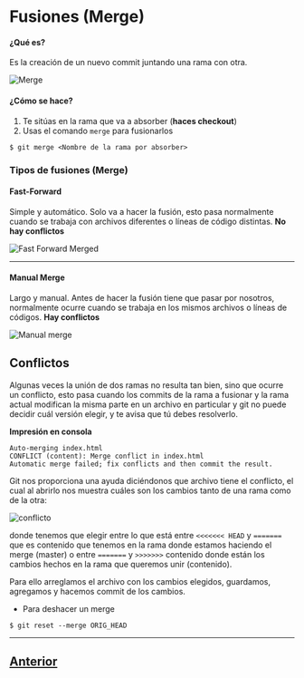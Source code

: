 # Fusiones (Merge)
#### ¿Qué es?
Es la creación de un nuevo commit juntando una rama con otra.

![Merge](Images/merge.png)

#### ¿Cómo se hace?

1. Te sitúas en la rama que va a absorber (**haces checkout**)
2. Usas el comando `merge` para fusionarlos

`$ git merge <Nombre de la rama por absorber>`

### Tipos de fusiones (Merge)

#### **Fast-Forward**

Simple y automático. Solo va a hacer la fusión, esto pasa normalmente cuando se trabaja con archivos diferentes o líneas de código distintas. **No hay conflictos**

![Fast Forward Merged](Images/fastforward.png)

***

#### **Manual Merge**
Largo y manual. Antes de hacer la fusión tiene que pasar por nosotros, normalmente ocurre cuando se trabaja en los mismos archivos o líneas de códigos. **Hay conflictos**

![Manual merge](Images/3way.png)

## Conflictos

Algunas veces la unión de dos ramas no resulta tan bien, sino que ocurre un conflicto, esto pasa cuando los commits de la rama a fusionar y la rama actual modifican la misma parte en un archivo en particular y git no puede decidir cuál versión elegir, y te avisa que tú debes resolverlo.

**Impresión en consola**

```
Auto-merging index.html
CONFLICT (content): Merge conflict in index.html
Automatic merge failed; fix conflicts and then commit the result.
```

Git nos proporciona una ayuda diciéndonos que archivo tiene el conflicto, el cual al abrirlo nos muestra cuáles son los cambios tanto de una rama como de la otra:

![conflicto](Images/conflict.png)

donde tenemos que elegir entre lo que está entre `<<<<<<< HEAD` y `=======` que es contenido que tenemos en la rama donde estamos haciendo el merge (master) o entre `=======` y `>>>>>>>` contenido donde están los cambios hechos en la rama que queremos unir (contenido).

Para ello arreglamos el archivo con los cambios elegidos, guardamos, agregamos y hacemos commit de los cambios.

* Para deshacer un merge

`$ git reset --merge ORIG_HEAD`

***

## [Anterior](Page5.md)
